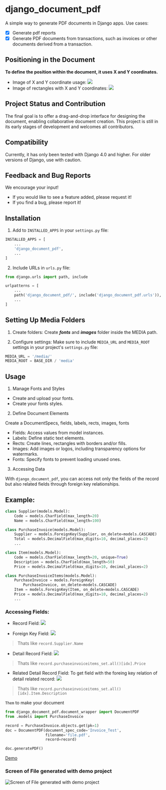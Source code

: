 # django_document_pdf

A simple way to generate PDF documents in Django apps.
Use cases:
- [x] Generate pdf reports
- [x] Generate PDF documents from transactions, such as invoices or other documents derived from a transaction.

## Positioning in the Document

**To define the position within the document, it uses X and Y coordinates.**
- Image of X and Y coordinate usage:
![](https://github.com/oegpyg/django_document_pdf/blob/main/pictures/images_xy.png)
- Image of rectangles with X and Y coordinates:
![](https://github.com/oegpyg/django_document_pdf/blob/main/pictures/rects_xy.png)

## Project Status and Contribution

The final goal is to offer a drag-and-drop interface for designing the document, enabling collaborative document creation. This project is still in its early stages of development and welcomes all contributors.

## Compatibility

Currently, it has only been tested with Django 4.0 and higher. For older versions of Django, use with caution.

## Feedback and Bug Reports

We encourage your input!
- If you would like to see a feature added, please request it!
- If you find a bug, please report it!

## Installation

1. Add to `INSTALLED_APPS` in your `settings.py` file:

```python
INSTALLED_APPS = [
    ...
    'django_document_pdf',
    ...
]
```

2. Include URLs in `urls.py` file:

```python
from django.urls import path, include

urlpatterns = [
    ...
    path('django_document_pdf/', include('django_document_pdf.urls')),
    ...
]
```

## Setting Up Media Folders

1. Create folders:
Create **_fonts_** and **_images_** folder inside the MEDIA path.

2. Configure settings:
Make sure to include `MEDIA_URL` and `MEDIA_ROOT` settings in your project's `settings.py` file:
```python
MEDIA_URL = '/media/'
MEDIA_ROOT = BASE_DIR / 'media'
```

## Usage

1. Manage Fonts and Styles

- Create and upload your fonts.
- Create your fonts styles.

2. Define Document Elements

Create a DocumentSpecs, fields, labels, rects, images, fonts

- Fields: Access values from model instances.
- Labels: Define static text elements.
- Rects: Create lines, rectangles with borders and/or fills.
- Images: Add images or logos, including transparency options for watermarks.
- Fonts: Specify fonts to prevent loading unused ones.

3. Accessing Data

With `django_document_pdf`, you can access not only the fields of the record but also related fields through foreign key relationships.

## Example:
```python
class Supplier(models.Model):
    Code = models.CharField(max_length=20)
    Name = models.CharField(max_length=100)

class PurchaseInvoice(models.Model):
    Supplier = models.ForeignKey(Supplier, on_delete=models.CASCADE)
    Total = models.DecimalField(max_digits=10, decimal_places=2)
    ...

class Item(models.Model):
    Code = models.CharField(max_length=20, unique=True)
    Description = models.CharField(max_length=50)
    Price = models.DecimalField(max_digits=10, decimal_places=2)

class PurchaseInvoiceItems(models.Model):
    PurchaseInvoice = models.ForeignKey(
        PurchaseInvoice, on_delete=models.CASCADE)
    Item = models.ForeignKey(Item, on_delete=models.CASCADE)
    Price = models.DecimalField(max_digits=10, decimal_places=2)
    ...
```

### Accessing Fields:
- Record Field:
![](https://github.com/oegpyg/django_document_pdf/blob/main/pictures/1_ddp.png)


- Foreign Key Field:
![](https://github.com/oegpyg/django_document_pdf/blob/main/pictures/2_ddp.png)

> Thats like `record.Supplier.Name`


- Detail Record Field:
![](https://github.com/oegpyg/django_document_pdf/blob/main/pictures/3_ddp.png)

> Thats like `record.purchaseinvoiceitems_set.all()[idx].Price`

- Related Detail Record Field:
To get field with the foreing key relation of detail related record:
![](https://github.com/oegpyg/django_document_pdf/blob/main/pictures/4_ddp.png)

> Thats like `record.purchaseinvoiceitems_set.all()[idx].Item.Description`


`Them` to make your document
```python
from django_document_pdf.document_wrapper import DocumentPDF
from .models import PurchaseInvoice

record = PurchaseInvoice.objects.get(pk=1)
doc = DocumentPDF(document_spec_code='Invoice_Test',
                  filename='file.pdf',
                  record=record)

doc.generatePDF()
```


[Demo](https://github.com/oegpyg/django_document_pdf_demo)
### Screen of File generated with demo project
![Screen of File generated with demo project](https://github.com/oegpyg/django_document_pdf_demo/blob/main/file.png)

